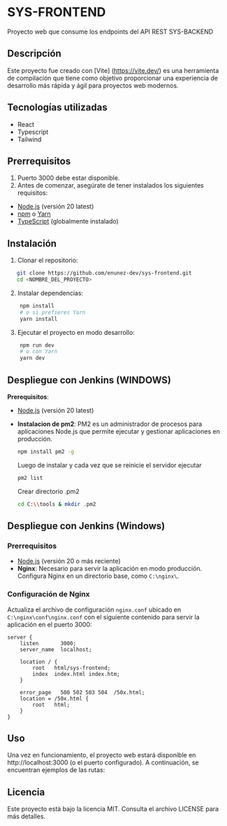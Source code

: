 # SYS-FRONTEND

Proyecto web que consume los endpoints del API REST SYS-BACKEND

## Descripción

Este proyecto fue creado con [Vite] (https://vite.dev/) es una herramienta de compilación que tiene como objetivo proporcionar una experiencia de desarrollo más rápida y ágil para proyectos web modernos.

## Tecnologías utilizadas

- React
- Typescript
- Tailwind

## Prerrequisitos

1. Puerto 3000 debe estar disponible.
2. Antes de comenzar, asegúrate de tener instalados los siguientes requisitos:

- [Node.js](https://nodejs.org/dist/v20.18.0/node-v20.18.0-x64.msi) (versión 20 latest)
- [npm](https://www.npmjs.com/) o [Yarn](https://yarnpkg.com/)
- [TypeScript](https://www.typescriptlang.org/) (globalmente instalado)


## Instalación

1. Clonar el repositorio:

```bash
   git clone https://github.com/enunez-dev/sys-frontend.git
   cd <NOMBRE_DEL_PROYECTO>
```

2. Instalar dependencias:

```bash
    npm install
    # o si prefieres Yarn
    yarn install
```

3. Ejecutar el proyecto en modo desarrollo:

```bash
    npm run dev
    # o con Yarn
    yarn dev
```

## Despliegue con Jenkins (WINDOWS)
**Prerequisitos**:
- [Node.js](https://nodejs.org/dist/v20.18.0/node-v20.18.0-x64.msi) (versión 20 latest)
- **Instalacion de pm2**: PM2  es un administrador de procesos para aplicaciones Node.js que permite ejecutar y gestionar aplicaciones en producción.

    ```bash
    npm install pm2 -g
    ```
    Luego de instalar y cada vez que se reinicie el servidor ejecutar
    ```bash
    pm2 list
    ```
    Crear directorio .pm2
    ```bash
    cd C:\\tools & mkdir .pm2
    ```

## Despliegue con Jenkins (Windows)

### Prerrequisitos

- [Node.js](https://nodejs.org/dist/v20.18.0/node-v20.18.0-x64.msi) (versión 20 o más reciente)
- **Nginx**: Necesario para servir la aplicación en modo producción. Configura Nginx en un directorio base, como `C:\nginx\`.

### Configuración de Nginx

Actualiza el archivo de configuración `nginx.conf` ubicado en `C:\nginx\conf\nginx.conf` con el siguiente contenido para servir la aplicación en el puerto 3000:

```nginx
server {
    listen       3000;
    server_name  localhost;

    location / {
        root   html/sys-frontend;
        index  index.html index.htm;
    }

    error_page   500 502 503 504  /50x.html;
    location = /50x.html {
        root   html;
    }
}
```

## Uso

Una vez en funcionamiento, el proyecto web estará disponible en http://localhost:3000 (o el puerto configurado). A continuación, se encuentran ejemplos de las rutas:

## Licencia

Este proyecto está bajo la licencia MIT. Consulta el archivo LICENSE para más detalles.
